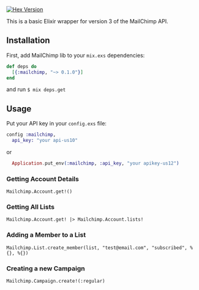 [![Hex Version](http://img.shields.io/hexpm/v/mailchimp.svg)](https://hex.pm/packages/mailchimp)

This is a basic Elixir wrapper for version 3 of the MailChimp API.

## Installation

First, add MailChimp lib to your `mix.exs` dependencies:

```elixir
def deps do
  [{:mailchimp, "~> 0.1.0"}]
end
```

and run `$ mix deps.get`

## Usage

Put your API key in your `config.exs` file:

```elixir
config :mailchimp,
  api_key: "your api-us10"
```

or

```elixir
  Application.put_env(:mailchimp, :api_key, "your apikey-us12")
```

### Getting Account Details

    Mailchimp.Account.get!()

### Getting All Lists

    Mailchimp.Account.get! |> Mailchimp.Account.lists!

### Adding a Member to a List

    Mailchimp.List.create_member(list, "test@email.com", "subscribed", %{}, %{})

### Creating a new Campaign

    Mailchimp.Campaign.create!(:regular)
